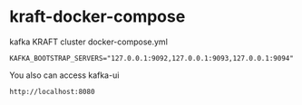 # kraft-docker-compose
kafka KRAFT cluster docker-compose.yml

```
KAFKA_BOOTSTRAP_SERVERS="127.0.0.1:9092,127.0.0.1:9093,127.0.0.1:9094"
```

You also can access kafka-ui

```
http://localhost:8080
```
